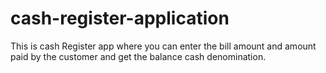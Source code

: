 # cash-register-application

This is cash Register app where you can enter the bill amount and amount paid by the customer and get the balance cash denomination.
